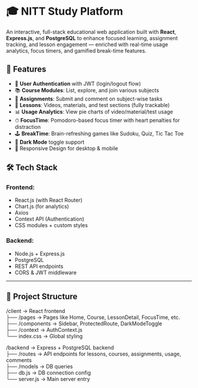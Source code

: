 # 🎓 NITT Study Platform

An interactive, full-stack educational web application built with **React**, **Express.js**, and **PostgreSQL** to enhance focused learning, assignment tracking, and lesson engagement — enriched with real-time usage analytics, focus timers, and gamified break-time features.

## 🚀 Features

- 🔐 **User Authentication** with JWT (login/logout flow)
- 📚 **Course Modules**: List, explore, and join various subjects
- 📝 **Assignments**: Submit and comment on subject-wise tasks
- 🎥 **Lessons**: Videos, materials, and test sections (fully trackable)
- 📊 **Usage Analytics**: View pie charts of video/material/test usage
- ⏱ **FocusTime**: Pomodoro-based focus timer with heart penalties for distraction
- 🕹 **BreakTime**: Brain-refreshing games like Sudoku, Quiz, Tic Tac Toe
- 🌙 **Dark Mode** toggle support
- 🎯 Responsive Design for desktop & mobile

## 🛠 Tech Stack

### Frontend:
- React.js (with React Router)
- Chart.js (for analytics)
- Axios
- Context API (Authentication)
- CSS modules + custom styles

### Backend:
- Node.js + Express.js
- PostgreSQL
- REST API endpoints
- CORS & JWT middleware

---

## 📁 Project Structure
/client → React frontend  
├── /pages → Pages like Home, Course, LessonDetail, FocusTime, etc.  
├── /components → Sidebar, ProtectedRoute, DarkModeToggle  
├── /context → AuthContext.js  
└── index.css → Global styling  
  
/backend → Express + PostgreSQL backend  
├── /routes → API endpoints for lessons, courses, assignments, usage, comments  
├── /models → DB queries  
├── db.js → DB connection config  
└── server.js → Main server entry  
  
